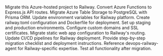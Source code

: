 Migrate this Azure-hosted project to Railway. Convert Azure Functions to Express.js API routes. Migrate Azure Table Storage to PostgreSQL with Prisma ORM. Update environment variables for Railway platform. Create railway.toml configuration and Dockerfile for deployment. Set up staging and production environments. Configure custom domains and SSL certificates. Migrate static web app configuration to Railway's routing. Update CI/CD pipelines for Railway deployment. Provide step-by-step migration checklist and deployment instructions. Reference devops-railway-agent for Railway-specific expertise. Test all functionality after migration.
